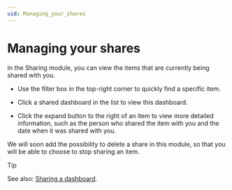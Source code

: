 ```yaml
---
uid: Managing_your_shares
---
```


# Managing your shares

In the Sharing module, you can view the items that are currently being shared with you.

- Use the filter box in the top-right corner to quickly find a specific item.

- Click a shared dashboard in the list to view this dashboard.

- Click the expand button to the right of an item to view more detailed information, such as the person who shared the item with you and the date when it was shared with you.

We will soon add the possibility to delete a share in this module, so that you will be able to choose to stop sharing an item.

> [!TIP]
> See also: [Sharing a dashboard](xref:Sharing_a_dashboard).
